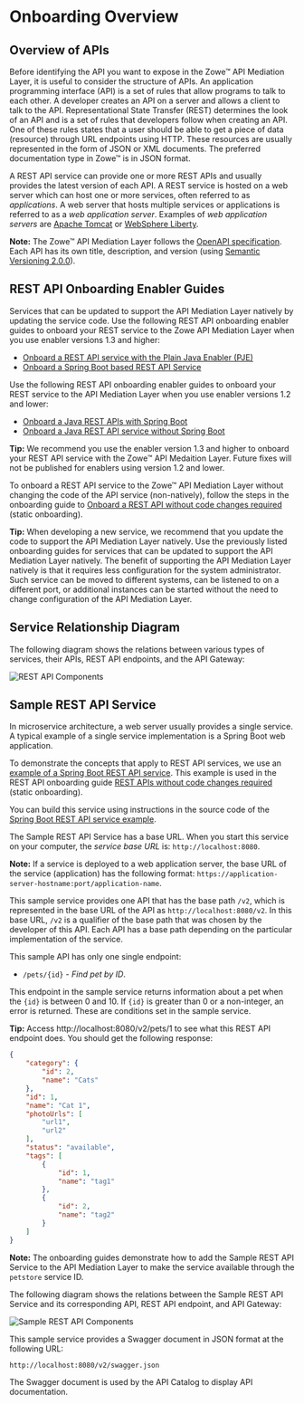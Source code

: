 # Onboarding Overview

## Overview of APIs

Before identifying the API you want to expose in the Zowe&trade; API Mediation Layer, it is useful to consider the structure of APIs. An application programming interface (API) is a set of rules that allow programs to talk to each other. A developer creates an API on a server and allows a client to talk to the API. Representational State Transfer (REST) determines the look of an API and is a set of rules that developers follow when creating an API. One of these rules states that a user should be able to get a piece of data (resource) through URL endpoints using HTTP. These resources are usually represented in the form of JSON or XML documents. The preferred documentation type in Zowe&trade; is in JSON format.

A REST API service can provide one or more REST APIs and usually provides the latest version of each API. A REST service is hosted on a web server which can host one or more services, often referred to as _applications_. A web server that hosts multiple services  or applications is referred to as a _web application server_. Examples of _web application servers_ are [Apache Tomcat](http://tomcat.apache.org/) or [WebSphere Liberty](https://developer.ibm.com/wasdev/websphere-liberty/). 

**Note:** The  Zowe&trade; API Mediation Layer follows the [OpenAPI specification](https://swagger.io/specification/). 
Each API has its own title, description, and version (using [Semantic Versioning 2.0.0](https://semver.org/spec/v2.0.0.html)).

## REST API Onboarding Enabler Guides

Services that can be updated to support the API Mediation Layer natively by updating the service code. Use the following REST API onboarding enabler guides to onboard your REST service to the Zowe API Mediation Layer when you use enabler versions 1.3 and higher:
- [Onboard a REST API service with the Plain Java Enabler (PJE)](api-mediation-onboard-an-existing-java-rest-api-service_plain-java-enabler.md)
- [Onboard a Spring Boot based REST API Service](api-mediation-onboarding-with-spring-boot-enabler.md)

Use the following REST API onboarding enabler guides to onboard your REST service to the API Mediation Layer when you use enabler versions 1.2 and lower:

- [Onboard a Java REST APIs with Spring Boot](api-mediation-onboard-a-spring-boot-rest-api-service.md)
- [Onboard a Java REST API service without Spring Boot](api-mediation-onboard-an-existing-java-rest-api-service-without-spring-boot-with-zowe-api-mediation-layer.md)

**Tip:** We recommend you use the enabler version 1.3 and higher to onboard your REST API service with the Zowe&trade; API Medaition Layer. Future fixes will not be published for enablers using version 1.2 and lower. 

To onboard a REST API service to the Zowe&trade; API Mediation Layer without changing the code of the API service (non-natively), follow the steps in the onboarding guide to [Onboard a REST API without code changes required](api-mediation-onboard-an-existing-rest-api-service-without-code-changes.md) (static onboarding).  

**Tip:** When developing a new service, we recommend that you update the code to support the API Mediation Layer natively. Use the previously listed onboarding guides for services that can be updated to support the API Mediation Layer natively. The benefit of supporting the API Mediation Layer natively is that it requires less configuration for the system administrator. Such service can be moved to different systems, can be listened to on a different port, or additional instances can be started without the need to change  configuration of the API Mediation Layer.

## Service Relationship Diagram
The following diagram shows the relations between various types of services, their APIs, REST API endpoints, and the API Gateway:

![REST API Components](../../user-guide/api-mediation/diagrams/rest-api-components.svg)


## Sample REST API Service

In microservice architecture, a web server usually provides a single service. A typical example of a single service implementation is a Spring Boot web application. 

To demonstrate the concepts that apply to REST API services, we use an  [example of a Spring Boot REST API service](https://github.com/swagger-api/swagger-samples/tree/master/java/java-spring-boot). This example is used in the REST API onboarding guide [REST APIs without code changes required](api-mediation-onboard-an-existing-rest-api-service-without-code-changes.md) (static onboarding).  

You can build this service using instructions in the source code of the [Spring Boot REST API service example](https://github.com/swagger-api/swagger-samples/blob/master/java/java-spring-boot/README.md).

The Sample REST API Service has a base URL. When you start this service on your computer, the _service base URL_ is: `http://localhost:8080`. 

**Note:** If a service is deployed to a web application server, the base URL of the service (application) has the following format: `https://application-server-hostname:port/application-name`.

This sample service provides one API that has the base path `/v2`, which is represented in the base URL of the API as `http://localhost:8080/v2`. In this base URL, `/v2` is a qualifier of the base path that was chosen by the developer of this API. Each API has a base path depending on the particular implementation of the service. 

This sample API has only one single endpoint:

- `/pets/{id}` - *Find pet by ID*. 

This endpoint in the sample service returns information about a pet when the `{id}` is between 0 and 10. If `{id}` is greater than 0 or a non-integer, an error is returned. These are conditions set in the sample service.

**Tip:** Access http://localhost:8080/v2/pets/1 to see what this REST API endpoint does. You should get the following response:

```json
{
    "category": {
        "id": 2,
        "name": "Cats"
    },
    "id": 1,
    "name": "Cat 1",
    "photoUrls": [
        "url1",
        "url2"
    ],
    "status": "available",
    "tags": [
        {
            "id": 1,
            "name": "tag1"
        },
        {
            "id": 2,
            "name": "tag2"
        }
    ]
}
```

**Note:** The onboarding guides demonstrate how to add the Sample REST API Service to the API Mediation Layer to make the service available through the `petstore` service ID.

The following diagram shows the relations between the Sample REST API Service and its corresponding API, REST API endpoint, and API Gateway:

![Sample REST API Components](../../user-guide/api-mediation/diagrams/rest-api-components-sample.svg)

This sample service provides a Swagger document in JSON format at the following URL:

 ```
 http://localhost:8080/v2/swagger.json
 ```

The Swagger document is used by the API Catalog to display API documentation.




